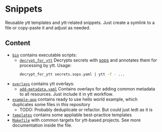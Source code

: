 # Snippets

Reusable ytt templates and ytt-related snippets.
Just create a symlink to a file or copy-paste it and adjust as needed.

## Content

- [`bin`](bin) contains executable scripts:
  - [`decrypt_for_ytt`](bin/decrypt_for_ytt)
    Decrypts secrets with [sops](https://github.com/mozilla/sops) and annotates them for processing by ytt.
    Usage:
    ```sh
    decrypt_for_ytt secrets.sops.yaml | ytt -f - ...
    ```
- [`overlays`](overlays) contains ytt overlays:
  - [`add-metadata.yaml`](overlays/add-metadata.yaml)
    Contains overlays for adding common metadata to all resources.
    Just include it in ytt workflow.
- [`example-app`](example-app) contains ready to use hello world example, which duplicates some files in this repository
  - TODO: Probably deduplicate or refactor. But could just ledt as it is
- [`templates`](templates) contains some appliable best-practice templates
- [`Makefile`](Makefile) with common targets for ytt-based projects.
  See more documentation inside the file.

